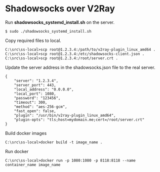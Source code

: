 # Shadowsocks over V2Ray

Run **shadowsocks_systemd_install.sh** on the server.

	$ sudo ./shadowsocks_systemd_install.sh

Copy required files to local.

	C:\src\ss-local>scp root@1.2.3.4:/path/to/v2ray-plugin_linux_amd64 .
	C:\src\ss-local>scp root@1.2.3.4:/etc/shadowsocks-client.json .
	C:\src\ss-local>scp root@1.2.3.4:/root/server.crt .

Update the server address in the shadowsocks.json file to the real server.

	{
	    "server": "1.2.3.4",
	    "server_port": 443,
	    "local_address": "0.0.0.0",
	    "local_port": 1080,
	    "password": "123456",
	    "timeout": 300,
	    "method": "aes-256-gcm",
	    "fast_open": false,
	    "plugin": "/usr/bin/v2ray-plugin_linux_amd64",
	    "plugin-opts": "tls;host=mydomain.me;cert=/root/server.crt"
	}

Build docker images

	C:\src\ss-local>docker build -t image_name .

Run docker

	C:\src\ss-local>docker run -p 1080:1080 -p 8118:8118 --name container_name image_name
